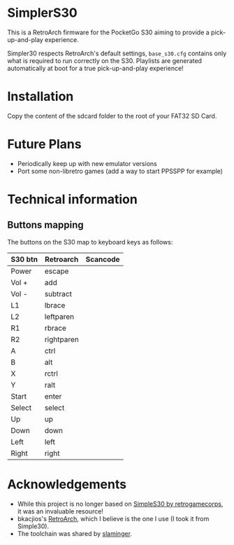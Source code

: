 # SimplerS30

This is a RetroArch firmware for the PocketGo S30 aiming to provide a pick-up-and-play experience.

Simpler30 respects RetroArch's default settings, `base_s30.cfg` contains only what is required to run correctly on the S30. 
Playlists are generated automatically at boot for a true pick-up-and-play experience!


# Installation
Copy the content of the sdcard folder to the root of your FAT32 SD Card.


# Future Plans

- Periodically keep up with new emulator versions
- Port some non-libretro games (add a way to start PPSSPP for example)


# Technical information

## Buttons mapping

The buttons on the S30 map to keyboard keys as follows:

| S30 btn | Retroarch  | Scancode |
|---------|------------|----------|
| Power   | escape     | 
| Vol +   | add        | 
| Vol -   | subtract   | 
| L1      | lbrace     | 
| L2      | leftparen  | 
| R1      | rbrace     | 
| R2      | rightparen | 
| A       | ctrl       | 
| B       | alt        | 
| X       | rctrl      | 
| Y       | ralt       | 
| Start   | enter      | 
| Select  | select     | 
| Up      | up         | 
| Down    | down       | 
| Left    | left       | 
| Right   | right      | 



# Acknowledgements

- While this project is no longer based on [SimpleS30 by retrogamecorps](https://retrogamecorps.com), it was an invaluable resource!
- bkacjios's [RetroArch](https://github.com/bkacjios/RetroArch), which I believe is the one I use (I took it from Simple30).
- The toolchain was shared by [slaminger](https://github.com/slaminger).
